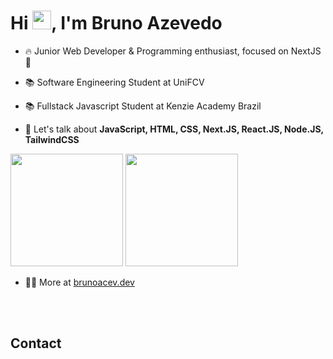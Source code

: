 <h1 align="left">Hi <img src="https://raw.githubusercontent.com/kaueMarques/kaueMarques/master/hi.gif" height="30px">, I'm Bruno Azevedo</h1>

- 🔥 Junior Web Developer & Programming enthusiast, focused on NextJS 💙

- 📚 Software Engineering Student at UniFCV

- 📚 Fullstack Javascript Student at Kenzie Academy Brazil

- 💬 Let's talk about **JavaScript, HTML, CSS, Next.JS, React.JS, Node.JS, TailwindCSS**

<img height="180em" src="https://github-readme-stats.vercel.app/api?username=brunoacev&show_icons=true&theme=tokyonight&include_all_commits=true&count_private=true"/>
  <img height="180em"  src="https://github-readme-stats.vercel.app/api/top-langs/?username=brunoacev&layout=compact&langs_count=7&theme=tokyonight"/>

- 👨‍💻 More at [brunoacev.dev](https://portfolio-brunoacev-five.vercel.app/)

<br><br>

## Contact



<!--
**brunoacev/brunoacev** is a ✨ _special_ ✨ repository because its `README.md` (this file) appears on your GitHub profile.

Here are some ideas to get you started:

- 🔭 I’m currently working on ...
- 🌱 I’m currently learning ...
- 👯 I’m looking to collaborate on ...
- 🤔 I’m looking for help with ...
- 💬 Ask me about ...
- 📫 How to reach me: ...
- 😄 Pronouns: ...
- ⚡ Fun fact: ...
-->
